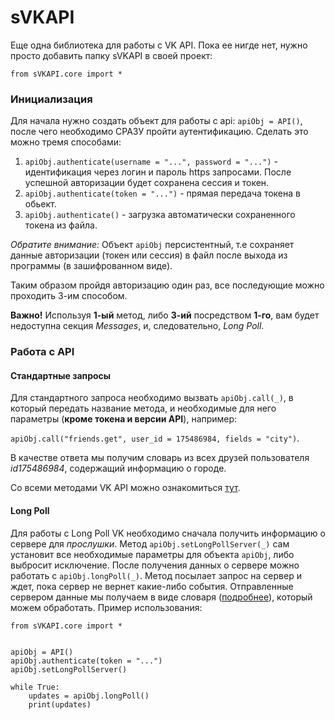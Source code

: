# sVKAPI

Еще одна библиотека для работы с VK API.
Пока ее нигде нет, нужно просто добавить папку sVKAPI в своей проект:

`from sVKAPI.core import *`

### Инициализация

Для начала нужно создать объект для работы с api: `apiObj = API()`,
после чего необходимо СРАЗУ пройти аутентификацию. Сделать это можно тремя способами:
1. `apiObj.authenticate(username = "...", password = "...")` - идентификация через логин и пароль https запросами. После
успешной авторизации будет сохранена сессия и токен.
2. `apiObj.authenticate(token = "...")` - прямая передача токена в обьект.
3. `apiObj.authenticate()` - загрузка автоматически сохраненного токена из файла.

_Обратите внимание:_ Объект `apiObj` персистентный, т.е сохраняет данные авторизации (токен или сессия)
 в файл после выхода из программы (в зашифрованном виде).
 
 Таким образом пройдя авторизацию один раз, все последующие можно проходить
 3-им способом.
 
 **Важно!** Используя **1-ый** метод, либо **3-ий** посредством **1-го**, вам будет
 недоступна секция _Messages_, и, следовательно, _Long Poll_.
 
### Работа с API
#### Стандартные запросы
Для стандартного запроса необходимо вызвать `apiObj.call(_)`, в который 
передать название метода, и необходимые для него параметры (**кроме токена и версии API**), например:

`apiObj.call("friends.get", user_id = 175486984, fields = "city")`. 

В качестве ответа мы получим словарь из всех друзей пользователя _id175486984_,
содержащий информацию о городе.

Со всеми методами VK API можно ознакомиться [тут](https://vk.com/dev/methods). 

#### Long Poll

Для работы с Long Poll VK необходимо сначала получить информацию о сервере для _прослушки_. 
Метод `apiObj.setLongPollServer(_)` сам установит все необходимые параметры для объекта `apiObj`, 
либо выбросит исключение. После получения данных о сервере можно работать с `apiObj.longPoll(_)`.
Метод посылает запрос на сервер и ждет, пока сервер не вернет какие-либо события. Отправленные сервером данные
мы получаем в виде словаря ([подробнее](https://vk.com/dev/using_longpoll)), который можем обработать. 
Пример использования:

```
from sVKAPI.core import *


apiObj = API()
apiObj.authenticate(token = "...")
apiObj.setLongPollServer()

while True:
    updates = apiObj.longPoll()
    print(updates)
```


